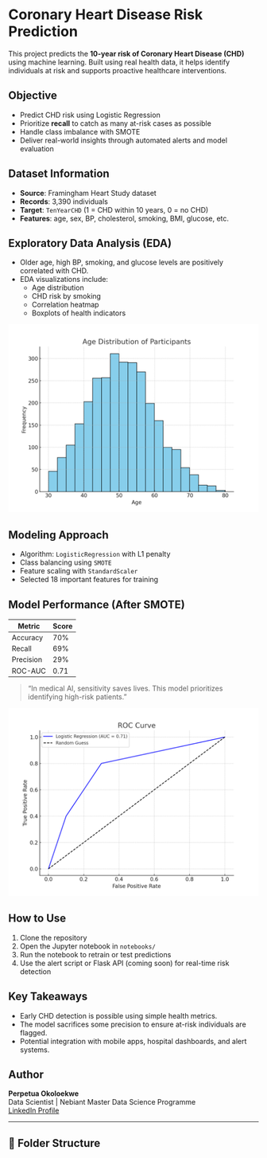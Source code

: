 # Coronary Heart Disease Risk Prediction

This project predicts the **10-year risk of Coronary Heart Disease (CHD)** using machine learning. Built using real health data, it helps identify individuals at risk and supports proactive healthcare interventions.

##  Objective

- Predict CHD risk using Logistic Regression
- Prioritize **recall** to catch as many at-risk cases as possible
- Handle class imbalance with SMOTE
- Deliver real-world insights through automated alerts and model evaluation

##  Dataset Information

- **Source**: Framingham Heart Study dataset
- **Records**: 3,390 individuals
- **Target**: `TenYearCHD` (1 = CHD within 10 years, 0 = no CHD)
- **Features**: age, sex, BP, cholesterol, smoking, BMI, glucose, etc.

##  Exploratory Data Analysis (EDA)

- Older age, high BP, smoking, and glucose levels are positively correlated with CHD.
- EDA visualizations include:
  - Age distribution
  - CHD risk by smoking
  - Correlation heatmap
  - Boxplots of health indicators

![EDA](images/EDA_visuals.png)

##  Modeling Approach

- Algorithm: `LogisticRegression` with L1 penalty
- Class balancing using `SMOTE`
- Feature scaling with `StandardScaler`
- Selected 18 important features for training

##  Model Performance (After SMOTE)

| Metric     | Score     |
|------------|-----------|
| Accuracy   | 70%       |
| Recall     | 69%       |
| Precision  | 29%       |
| ROC-AUC    | 0.71      |

> “In medical AI, sensitivity saves lives. This model prioritizes identifying high-risk patients.”

![ROC Curve](images/ROC_curve.png)

##  How to Use

1. Clone the repository
2. Open the Jupyter notebook in `notebooks/`
3. Run the notebook to retrain or test predictions
4. Use the alert script or Flask API (coming soon) for real-time risk detection

##  Key Takeaways

- Early CHD detection is possible using simple health metrics.
- The model sacrifices some precision to ensure at-risk individuals are flagged.
- Potential integration with mobile apps, hospital dashboards, and alert systems.

##  Author

**Perpetua Okoloekwe**  
Data Scientist | Nebiant Master Data Science Programme  
[LinkedIn Profile](https://www.linkedin.com/in/perpetua-okoloekwe)

---

## 📂 Folder Structure

